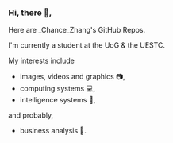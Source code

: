 ### Hi, there 👋, 

Here are \_Chance\_Zhang's GitHub Repos. 

I'm currently a student at the UoG & the UESTC. 

My interests include 
- images, videos and graphics 📷, 
- computing systems 💻, 
- intelligence systems 🤖, 

and probably,

- business analysis 💸.
